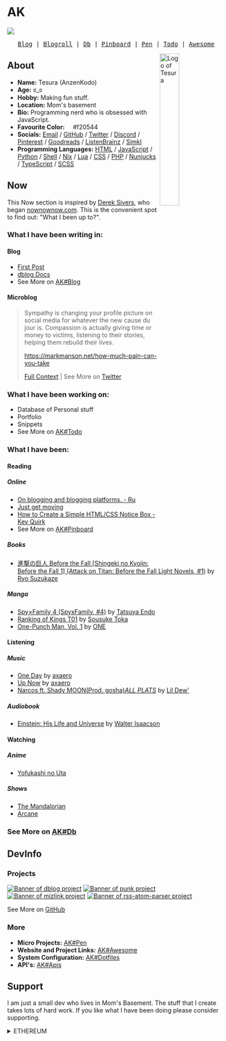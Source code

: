 # AK
<!-- banner:start --><a href="https://AnzenKodo.github.io/AnzenKodo/"><img src="https://i.pinimg.com/originals/50/bf/91/50bf9179a68d1df68a1609249e5c4cf4.jpg" loading="lazy"></a><!-- banner:end -->

<pre align="center"><!-- nav:start --><a href="https://AnzenKodo.github.io/AnzenKodo/blog">Blog</a> | <a href="https://AnzenKodo.github.io/AnzenKodo/blogroll">Blogroll</a> | <a href="https://AnzenKodo.github.io/AnzenKodo/db">Db</a> | <a href="https://AnzenKodo.github.io/AnzenKodo/pinboard">Pinboard</a> | <a href="https://AnzenKodo.github.io/AnzenKodo/pen">Pen</a> | <a href="https://AnzenKodo.github.io/AnzenKodo/todo">Todo</a> | <a href="https://AnzenKodo.github.io/AnzenKodo/awesome">Awesome</a><!-- nav:end --></pre>

<!-- logo:start --><img alt="Logo of Tesura" src="https://raw.githubusercontent.com/AnzenKodo/assests/main/my/mascot/mascot.svg" align="right" width="30%" loading="lazy"><!-- logo:end -->

## About

- **Name:** <!-- name:start -->Tesura<!-- name:end -->
  (<!-- username:start -->AnzenKodo<!-- username:end -->)
- **Age:** <!-- age:start -->ಠ_ಠ<!-- age:end -->
- **Hobby:** <!-- hobby:start -->Making fun stuff.<!-- hobby:end -->
- **Location:** <!-- location:start -->Mom's basement<!-- location:end -->
- **Bio:**
  <!-- description:start -->Programming nerd who is obsessed with JavaScript.<!-- description:end -->
- **Favourite Color:** <!-- favcolor:start --><img src="https://img.shields.io/badge/%20-0?style=for-the-badge&color=f20544" width="11em" loading="lazy"> #f20544<!-- favcolor:end -->
- **Socials:**
  <!-- email:start --><a href="mailto:AnzenKodo@altmails.com">Email</a><!-- email:end --> /
  <!-- social:start --><a href="https://github.com/AnzenKodo">GitHub</a> / <a href="https://twitter.com/AnzenKodo">Twitter</a> / <a href="https://discord.com/users/910257548593086474">Discord</a> / <a href="https://www.pinterest.com/AnzenKodo">Pinterest</a> / <a href="https://www.goodreads.com/AnzenKodo">Goodreads</a> / <a href="https://listenbrainz.org/user/AnzenKodo/">ListenBrainz</a> / <a href="https://simkl.com/5607531">Simkl</a><!-- social:end -->
- **Programming Languages:** <!-- languages:start -->[HTML](https://github.com/topics/HTML) / [JavaScript](https://github.com/topics/JavaScript) / [Python](https://github.com/topics/Python) / [Shell](https://github.com/topics/Shell) / [Nix](https://github.com/topics/Nix) / [Lua](https://github.com/topics/Lua) / [CSS](https://github.com/topics/CSS) / [PHP](https://github.com/topics/PHP) / [Nunjucks](https://github.com/topics/Nunjucks) / [TypeScript](https://github.com/topics/TypeScript) / [SCSS](https://github.com/topics/SCSS)<!-- languages:end -->

## Now
This Now section is inspired by [Derek Sivers](https://sive.rs/), who began
[nownownow.com](https://nownownow.com/). This is the convenient spot to find
out: "What I been up to?".

### What I have been writing in:

#### Blog
<!-- blog:start -->
- [First Post](https://AnzenKodo.github.io/dblog/posts/First-Post.html)
- [dblog Docs](https://AnzenKodo.github.io/dblog/posts/dblog-Docs.html)
- See More on [AK#Blog](https://AnzenKodo.github.io/AnzenKodo/blog)
<!-- blog:end -->

#### Microblog
<!-- microblog:start -->
> Sympathy is changing your profile picture on social media for whatever the new cause du jour is. Compassion is actually giving time or money to victims, listening to their stories, helping them rebuild their lives.
> 
> https://markmanson.net/how-much-pain-can-you-take
> 
> <a href="https://twitter.com/AnzenKodo/status/1579753753326256129#m">Full Context</a> | See More on <a href="https://twitter.com/AnzenKodo">Twitter</a>
<!-- microblog:end -->

### What I have been working on:
<!-- working:start -->
- Database of Personal stuff
- Portfolio
- Snippets
- See More on [AK#Todo](https://AnzenKodo.github.io/AnzenKodo/todo)
<!-- working:end -->

### What I have been:

#### Reading

##### Online
<!-- pinboard:start -->
- [On blogging and blogging platforms. - Ru](https://rusingh.com/on-blogging-and-platforms/)
- [Just get moving](https://world.hey.com/jason/just-get-moving-37503f0e)
- [How to Create a Simple HTML/CSS Notice Box - Kev Quirk](https://kevquirk.com/how-to-create-a-simple-html-css-notice-box/)
- See More on [AK#Pinboard](https://AnzenKodo.github.io/AnzenKodo/pinboard)
<!-- pinboard:end -->

##### Books
<!-- reading:start -->

- [進撃の巨人 Before the Fall [Shingeki no Kyojin: Before the Fall 1] (Attack on Titan: Before the Fall Light Novels, #1)](https://www.goodreads.com/book/show/18324047) by [Ryo Suzukaze](#)
<!-- reading:end -->

##### Manga
<!-- manga:start -->

- [Spy×Family 4 (SpyxFamily, #4)](https://www.goodreads.com/book/show/49252613) by [Tatsuya Endo](#)
- [Ranking of Kings T01](https://www.goodreads.com/book/show/60071774) by [Sousuke Toka](#)
- [One-Punch Man, Vol. 1](https://www.goodreads.com/book/show/25783832) by [ONE](#)
<!-- manga:end -->

#### Listening

##### Music
<!-- music:start -->

- [One Day](#) by [axaero](#)
- [Up Now](#) by [axaero](#)
- [Narcos ft. Shady MOON(Prod. gosha)*ALL PLATS*](#) by [Lil Dew’](#)
<!-- music:end -->
##### Audiobook
<!-- audiobook:start -->

- [Einstein: His Life and Universe](https://www.goodreads.com/book/show/10884) by [Walter Isaacson](#)
<!-- audiobook:end -->

#### Watching

##### Anime
<!-- anime:start -->

- [Yofukashi no Uta](https://simkl.com/anime/1880420)
<!-- anime:end -->
<!-- ona:start -->


<!-- ona:end -->

##### Shows
<!-- watching:start -->

- [The Mandalorian](https://simkl.com/anime/1067626)
- [Arcane](https://simkl.com/anime/1188702)
<!-- watching:end -->

<!-- db:start -->

### See More on [AK#Db](https://AnzenKodo.github.io/AnzenKodo/db)
<!-- db:end -->

## DevInfo

### Projects
<!-- projects:start -->
[![Banner of dblog project](https://github-readme-stats.vercel.app/api/pin/?border_radius=0&bg_color=000&text_color=fff&icon_color=fff&border_color=fff&repo=dblog&username=AnzenKodo&title_color=#f20544)](https://github.com/AnzenKodo/dblog)
[![Banner of punk project](https://github-readme-stats.vercel.app/api/pin/?border_radius=0&bg_color=000&text_color=fff&icon_color=fff&border_color=fff&repo=punk&username=AnzenKodo&title_color=#f20544)](https://github.com/AnzenKodo/punk)
[![Banner of mizlink project](https://github-readme-stats.vercel.app/api/pin/?border_radius=0&bg_color=000&text_color=fff&icon_color=fff&border_color=fff&repo=mizlink&username=AnzenKodo&title_color=#f20544)](https://github.com/AnzenKodo/mizlink)
[![Banner of rss-atom-parser project](https://github-readme-stats.vercel.app/api/pin/?border_radius=0&bg_color=000&text_color=fff&icon_color=fff&border_color=fff&repo=rss-atom-parser&username=AnzenKodo&title_color=#f20544)](https://github.com/AnzenKodo/rss-atom-parser)

 See More on [GitHub](https://github.com/AnzenKodo?tab=repositories)
<!-- projects:end -->

### More
<!-- devmore:start -->
- **Micro Projects:** [AK#Pen](https://AnzenKodo.github.io/AnzenKodo/pen)
- **Website and Project Links:** [AK#Awesome](https://AnzenKodo.github.io/AnzenKodo/awesome)
- **System Configuration:** [AK#Dotfiles](https://AnzenKodo.github.io/AnzenKodo/dotfiles)
- **API's:** [AK#Apis](https://AnzenKodo.github.io/AnzenKodo/api/ak.json)
<!-- devmore:end -->

## Support
I am just a small dev who lives in Mom's Basement. The stuff that I create takes lots of hard work. If you like what I have been doing please consider supporting.
<!-- support:start -->
<details><summary>ETHEREUM</summary><pre>0xE9421ad603651a6ecD56d3C78472E64EDE7Cf43A</pre><pre align="center">
▄▄▄▄▄▄▄▄▄▄▄▄▄▄▄▄▄▄▄▄▄▄▄▄▄▄▄▄▄▄▄
█ ▄▄▄▄▄ █▀█ █▄▀ ▀▀█▄▄▄█ ▄▄▄▄▄ █
█ █   █ █▀▀▀█ █  ▄▀ ▄ █ █   █ █
█ █▄▄▄█ █▀ █▀▀▀█ ▄▀▀▄▀█ █▄▄▄█ █
█▄▄▄▄▄▄▄█▄▀ ▀▄█ ▀ █▄█ █▄▄▄▄▄▄▄█
█   ▄ ▀▄▄ ▄▀▄▀▄▄ ▀█▀▀▄▄▀▄▀▄▀▄▀█
█ █ ▀██▄▄▀█▄█▀▄▄  ▄▄█▀▀▀▄▀▄█▄██
█▀█▄▀ █▄▀▀ ▄█▄▄▀ ▀▄▄█▀▄▀▄▀ ▄▀██
██ ▀██▀▄  ▀▀ ▄█▄ ▀▄█▀▄███ ██▀██
█▀█ ▄▄▄▄ ▀▀▄▄▀▄▀▄▄ ▄▀▀▄▀▄▀▄▄▄ █
█ █▀▄ ▄▄ █▄██▀▄▀▄▀█ █ ▄█▀▀█▄▀██
█▄█▄███▄█ ▄██▄█▄▄▄▄▄█ ▄▄▄ ▄▄▄▀█
█ ▄▄▄▄▄ █▄█▄ ▄█▀  █▀  █▄█  █ ▀█
█ █   █ █ █▄▄▀▀█ ▀▄▄█ ▄▄ ▄█▄  █
█ █▄▄▄█ █ ▀▀█▀ ▄▄█▄█ ▀ ▄█  █ ██
█▄▄▄▄▄▄▄█▄▄▄█▄█▄▄▄▄▄████▄▄█▄███
</pr></details>
<!-- support:end -->
